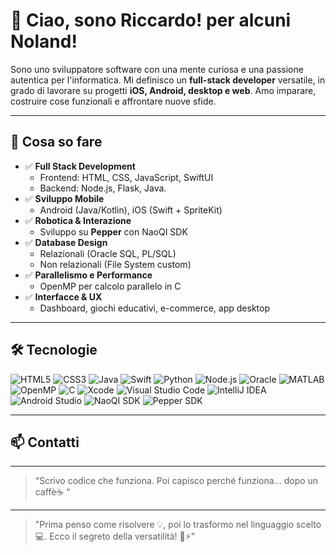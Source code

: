 # 👋 Ciao, sono Riccardo! per alcuni Noland!

Sono uno sviluppatore software con una mente curiosa e una passione autentica per l'informatica. Mi definisco un **full-stack developer** versatile, in grado di lavorare su progetti **iOS, Android, desktop e web**. Amo imparare, costruire cose funzionali e affrontare nuove sfide.

---

## 🚀 Cosa so fare

- ✅ **Full Stack Development**
  - Frontend: HTML, CSS, JavaScript, SwiftUI
  - Backend: Node.js, Flask, Java.
- ✅ **Sviluppo Mobile**
  - Android (Java/Kotlin), iOS (Swift + SpriteKit)
- ✅ **Robotica & Interazione**
  - Sviluppo su **Pepper** con NaoQI SDK
- ✅ **Database Design**
  - Relazionali (Oracle SQL, PL/SQL)
  - Non relazionali (File System custom)
- ✅ **Parallelismo e Performance**
  - OpenMP per calcolo parallelo in C
- ✅ **Interfacce & UX**
  - Dashboard, giochi educativi, e-commerce, app desktop


---

## 🛠 Tecnologie 
![HTML5](https://img.shields.io/badge/HTML5-E34F26?style=flat-square&logo=html5&logoColor=white)
![CSS3](https://img.shields.io/badge/CSS3-1572B6?style=flat-square&logo=css3&logoColor=white)
![Java](https://img.shields.io/badge/Java-orange?style=flat-square&logo=java)
![Swift](https://img.shields.io/badge/Swift-orange?style=flat-square&logo=swift)
![Python](https://img.shields.io/badge/Python-3670A0?style=flat-square&logo=python)
![Node.js](https://img.shields.io/badge/Node.js-339933?style=flat-square&logo=nodedotjs)
![Oracle](https://img.shields.io/badge/Oracle-F80000?style=flat-square&logo=oracle)
![MATLAB](https://img.shields.io/badge/MATLAB-blue?style=flat-square)
![OpenMP](https://img.shields.io/badge/OpenMP-lightgrey?style=flat-square)
![C](https://img.shields.io/badge/C-00599C?style=flat-square&logo=c)
![Xcode](https://img.shields.io/badge/Xcode-1575F9?style=flat-square&logo=xcode)
![Visual Studio Code](https://img.shields.io/badge/VSCode-007ACC?style=flat-square&logo=visualstudiocode)
![IntelliJ IDEA](https://img.shields.io/badge/IntelliJ-black?style=flat-square&logo=intellijidea)
![Android Studio](https://img.shields.io/badge/Android%20Studio-3DDC84?style=flat-square&logo=androidstudio)
![NaoQI SDK](https://img.shields.io/badge/NaoQI-FF6F00?style=flat-square)
![Pepper SDK](https://img.shields.io/badge/Pepper%20SDK-FF6F00?style=flat-square)

---

## 📫 Contatti



---

> “Scrivo codice che funziona. Poi capisco perché funziona... dopo un caffè☕ “
---

> "Prima penso come risolvere 💡, poi lo trasformo nel linguaggio scelto 💻. Ecco il segreto della versatilità! 🔧⚡"

